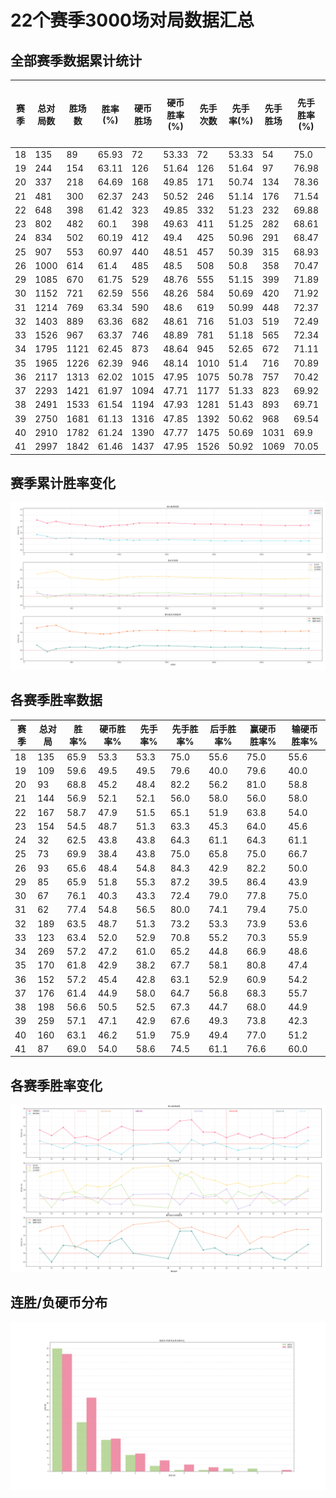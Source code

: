 # 22个赛季3000场对局数据汇总

## 全部赛季数据累计统计
| 赛季  | 总对局数 | 胜场数  | 胜率(%) | 硬币胜场 | 硬币胜率(%) | 先手次数 | 先手率(%) | 先手胜场 | 先手胜率(%) | 后手胜场 | 后手胜率(%) | 赢硬币胜场 | 赢硬币胜率(%) | 输硬币胜场 | 输硬币胜率(%) |
| --- | ---- | ---- | ----- | ---- | ------- | ---- | ------ | ---- | ------- | ---- | ------- | ----- | -------- | ----- | -------- |
| 18  | 135  | 89   | 65.93 | 72   | 53.33   | 72   | 53.33  | 54   | 75.0    | 35   | 55.56   | 54    | 75.0     | 35    | 55.56    |
| 19  | 244  | 154  | 63.11 | 126  | 51.64   | 126  | 51.64  | 97   | 76.98   | 57   | 48.31   | 97    | 76.98    | 57    | 48.31    |
| 20  | 337  | 218  | 64.69 | 168  | 49.85   | 171  | 50.74  | 134  | 78.36   | 84   | 50.6    | 131   | 77.98    | 87    | 51.48    |
| 21  | 481  | 300  | 62.37 | 243  | 50.52   | 246  | 51.14  | 176  | 71.54   | 124  | 52.77   | 173   | 71.19    | 127   | 53.36    |
| 22  | 648  | 398  | 61.42 | 323  | 49.85   | 332  | 51.23  | 232  | 69.88   | 166  | 52.53   | 224   | 69.35    | 174   | 53.54    |
| 23  | 802  | 482  | 60.1  | 398  | 49.63   | 411  | 51.25  | 282  | 68.61   | 200  | 51.15   | 272   | 68.34    | 210   | 51.98    |
| 24  | 834  | 502  | 60.19 | 412  | 49.4    | 425  | 50.96  | 291  | 68.47   | 211  | 51.59   | 281   | 68.2     | 221   | 52.37    |
| 25  | 907  | 553  | 60.97 | 440  | 48.51   | 457  | 50.39  | 315  | 68.93   | 238  | 52.89   | 302   | 68.64    | 251   | 53.75    |
| 26  | 1000 | 614  | 61.4  | 485  | 48.5    | 508  | 50.8   | 358  | 70.47   | 256  | 52.03   | 339   | 69.9     | 275   | 53.4     |
| 29  | 1085 | 670  | 61.75 | 529  | 48.76   | 555  | 51.15  | 399  | 71.89   | 271  | 51.13   | 377   | 71.27    | 293   | 52.7     |
| 30  | 1152 | 721  | 62.59 | 556  | 48.26   | 584  | 50.69  | 420  | 71.92   | 301  | 52.99   | 398   | 71.58    | 323   | 54.19    |
| 31  | 1214 | 769  | 63.34 | 590  | 48.6    | 619  | 50.99  | 448  | 72.37   | 321  | 53.95   | 425   | 72.03    | 344   | 55.13    |
| 32  | 1403 | 889  | 63.36 | 682  | 48.61   | 716  | 51.03  | 519  | 72.49   | 370  | 53.86   | 493   | 72.29    | 396   | 54.92    |
| 33  | 1526 | 967  | 63.37 | 746  | 48.89   | 781  | 51.18  | 565  | 72.34   | 402  | 53.96   | 538   | 72.12    | 429   | 55.0     |
| 34  | 1795 | 1121 | 62.45 | 873  | 48.64   | 945  | 52.65  | 672  | 71.11   | 449  | 52.82   | 623   | 71.36    | 498   | 54.01    |
| 35  | 1965 | 1226 | 62.39 | 946  | 48.14   | 1010 | 51.4   | 716  | 70.89   | 510  | 53.4    | 682   | 72.09    | 544   | 53.39    |
| 36  | 2117 | 1313 | 62.02 | 1015 | 47.95   | 1075 | 50.78  | 757  | 70.42   | 556  | 53.36   | 724   | 71.33    | 589   | 53.45    |
| 37  | 2293 | 1421 | 61.97 | 1094 | 47.71   | 1177 | 51.33  | 823  | 69.92   | 598  | 53.58   | 778   | 71.12    | 643   | 53.63    |
| 38  | 2491 | 1533 | 61.54 | 1194 | 47.93   | 1281 | 51.43  | 893  | 69.71   | 640  | 52.89   | 846   | 70.85    | 687   | 52.97    |
| 39  | 2750 | 1681 | 61.13 | 1316 | 47.85   | 1392 | 50.62  | 968  | 69.54   | 713  | 52.5    | 936   | 71.12    | 745   | 51.95    |
| 40  | 2910 | 1782 | 61.24 | 1390 | 47.77   | 1475 | 50.69  | 1031 | 69.9    | 751  | 52.33   | 993   | 71.44    | 789   | 51.91    |
| 41  | 2997 | 1842 | 61.46 | 1437 | 47.95   | 1526 | 50.92  | 1069 | 70.05   | 773  | 52.55   | 1029  | 71.61    | 813   | 52.12    |


## 赛季累计胜率变化
![img](./final_chart/total_season.png)

## 各赛季胜率数据
| 赛季 | 总对局 | 胜率% | 硬币胜率% | 先手率% | 先手胜率% | 后手胜率% | 赢硬币胜率% | 输硬币胜率% |
|------|--------|-------|-----------|---------|-----------|-----------|-------------|-------------|
| 18 | 135 | 65.9 | 53.3 | 53.3 | 75.0 | 55.6 | 75.0 | 55.6 |
| 19 | 109 | 59.6 | 49.5 | 49.5 | 79.6 | 40.0 | 79.6 | 40.0 |
| 20 | 93 | 68.8 | 45.2 | 48.4 | 82.2 | 56.2 | 81.0 | 58.8 |
| 21 | 144 | 56.9 | 52.1 | 52.1 | 56.0 | 58.0 | 56.0 | 58.0 |
| 22 | 167 | 58.7 | 47.9 | 51.5 | 65.1 | 51.9 | 63.8 | 54.0 |
| 23 | 154 | 54.5 | 48.7 | 51.3 | 63.3 | 45.3 | 64.0 | 45.6 |
| 24 | 32 | 62.5 | 43.8 | 43.8 | 64.3 | 61.1 | 64.3 | 61.1 |
| 25 | 73 | 69.9 | 38.4 | 43.8 | 75.0 | 65.8 | 75.0 | 66.7 |
| 26 | 93 | 65.6 | 48.4 | 54.8 | 84.3 | 42.9 | 82.2 | 50.0 |
| 29 | 85 | 65.9 | 51.8 | 55.3 | 87.2 | 39.5 | 86.4 | 43.9 |
| 30 | 67 | 76.1 | 40.3 | 43.3 | 72.4 | 79.0 | 77.8 | 75.0 |
| 31 | 62 | 77.4 | 54.8 | 56.5 | 80.0 | 74.1 | 79.4 | 75.0 |
| 32 | 189 | 63.5 | 48.7 | 51.3 | 73.2 | 53.3 | 73.9 | 53.6 |
| 33 | 123 | 63.4 | 52.0 | 52.9 | 70.8 | 55.2 | 70.3 | 55.9 |
| 34 | 269 | 57.2 | 47.2 | 61.0 | 65.2 | 44.8 | 66.9 | 48.6 |
| 35 | 170 | 61.8 | 42.9 | 38.2 | 67.7 | 58.1 | 80.8 | 47.4 |
| 36 | 152 | 57.2 | 45.4 | 42.8 | 63.1 | 52.9 | 60.9 | 54.2 |
| 37 | 176 | 61.4 | 44.9 | 58.0 | 64.7 | 56.8 | 68.3 | 55.7 |
| 38 | 198 | 56.6 | 50.5 | 52.5 | 67.3 | 44.7 | 68.0 | 44.9 |
| 39 | 259 | 57.1 | 47.1 | 42.9 | 67.6 | 49.3 | 73.8 | 42.3 |
| 40 | 160 | 63.1 | 46.2 | 51.9 | 75.9 | 49.4 | 77.0 | 51.2 |
| 41 | 87 | 69.0 | 54.0 | 58.6 | 74.5 | 61.1 | 76.6 | 60.0 |


## 各赛季胜率变化
![img](./final_chart/individual_season.png)

## 连胜/负硬币分布
![img](./final_chart/streak.png)
